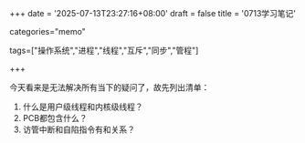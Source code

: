 +++
date = '2025-07-13T23:27:16+08:00'
draft = false
title = '0713学习笔记'



categories="memo"

tags=["操作系统","进程","线程","互斥","同步","管程"]


+++

今天看来是无法解决所有当下的疑问了，故先列出清单：

1. 什么是用户级线程和内核级线程？
2. PCB都包含什么？
3. 访管中断和自陷指令有和关系？
